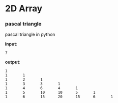 # 2D Array
### pascal triangle
pascal triangle in python

**input:**
```
7
```
**output:**
```
1 
1       1 
1       2       1         
1       3       3       1 
1       4       6       4       1
1       5       10      10      5       1
1       6       15      20      15      6       1
```
